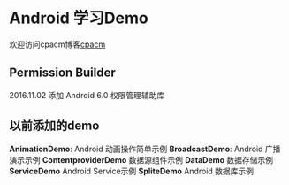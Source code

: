 ﻿Android 学习Demo
====================================
欢迎访问cpacm博客[cpacm](http://www.cpacm.net)

## Permission Builder
2016.11.02 
添加 Android 6.0 权限管理辅助库

## 以前添加的demo
**AnimationDemo**: Android 动画操作简单示例
**BroadcastDemo**: Android 广播演示示例
**ContentproviderDemo** 数据源组件示例
**DataDemo** 数据存储示例
**ServiceDemo** Android Service示例
**SpliteDemo** Android 数据库示例

